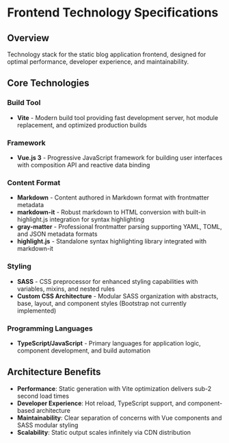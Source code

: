# Frontend Technology Specifications

## Overview
Technology stack for the static blog application frontend, designed for optimal performance, developer experience, and maintainability.

## Core Technologies

### Build Tool
- **Vite** - Modern build tool providing fast development server, hot module replacement, and optimized production builds

### Framework
- **Vue.js 3** - Progressive JavaScript framework for building user interfaces with composition API and reactive data binding

### Content Format
- **Markdown** - Content authored in Markdown format with frontmatter metadata
- **markdown-it** - Robust markdown to HTML conversion with built-in highlight.js integration for syntax highlighting
- **gray-matter** - Professional frontmatter parsing supporting YAML, TOML, and JSON metadata formats
- **highlight.js** - Standalone syntax highlighting library integrated with markdown-it

### Styling
- **SASS** - CSS preprocessor for enhanced styling capabilities with variables, mixins, and nested rules
- **Custom CSS Architecture** - Modular SASS organization with abstracts, base, layout, and component styles (Bootstrap not currently implemented)

### Programming Languages
- **TypeScript/JavaScript** - Primary languages for application logic, component development, and build automation

## Architecture Benefits

- **Performance**: Static generation with Vite optimization delivers sub-2 second load times
- **Developer Experience**: Hot reload, TypeScript support, and component-based architecture
- **Maintainability**: Clear separation of concerns with Vue components and SASS modular styling
- **Scalability**: Static output scales infinitely via CDN distribution
